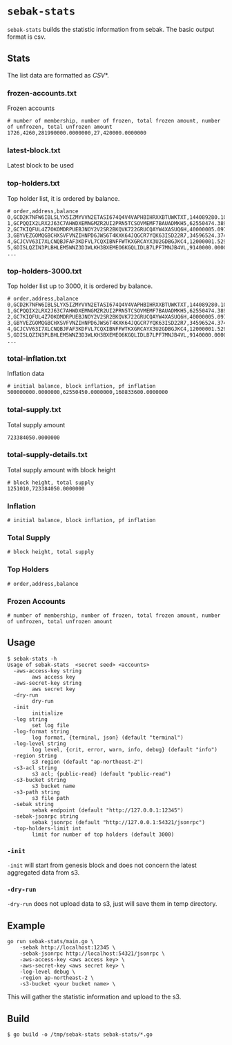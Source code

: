 # `sebak-stats`
`sebak-stats` builds the statistic information from sebak. The basic output format is csv.

## Stats

The list data are formatted as *CSV**.

### frozen-accounts.txt

Frozen accounts

```
# number of membership, number of frozen, total frozen amount, number of unfrozen, total unfrozen amount
1726,4260,281990000.0000000,27,420000.0000000
```

### latest-block.txt

Latest block to be used

### top-holders.txt

Top holder list, it is ordered by balance.

```
# order,address,balance
0,GCD2K7NFW6IBLSLYX5IZMYVVN2ETASI674Q4V4VAPHBIHRXXBTUWKTXT,144089280.1028540
1,GCPQQIX2LRX2J63C7AHWDXEMNGMZR2UI2PRN5TCSOVMEMF7BAUADMKH5,62550474.3890000
2,GC7KIQFUL4Z7OKOMDRPUEBJNOY2V2SR2BKQVK722GRUCQAYW4XASUQ6H,40000005.0972105
3,GBYVEZGOMQGBCHXSVFVNZIHNPD6JWS6T4KXK64JQGCR7YQK63ISD22R7,34596524.3744575
4,GCJCVV63I7XLCNQBJFAF3KDFVL7CQXIBNFFWTKXGRCAYX3U2GDBGJKC4,12000001.5291626
5,GDISLQZIN3PLBHLEM5WNZ3D3WLKH3BXEMEO6KGQLIDLB7LPF7MNJB4VL,9140000.0000000
...
```

### top-holders-3000.txt
Top holder list up to 3000, it is ordered by balance.

```
# order,address,balance
0,GCD2K7NFW6IBLSLYX5IZMYVVN2ETASI674Q4V4VAPHBIHRXXBTUWKTXT,144089280.1028540
1,GCPQQIX2LRX2J63C7AHWDXEMNGMZR2UI2PRN5TCSOVMEMF7BAUADMKH5,62550474.3890000
2,GC7KIQFUL4Z7OKOMDRPUEBJNOY2V2SR2BKQVK722GRUCQAYW4XASUQ6H,40000005.0972105
3,GBYVEZGOMQGBCHXSVFVNZIHNPD6JWS6T4KXK64JQGCR7YQK63ISD22R7,34596524.3744575
4,GCJCVV63I7XLCNQBJFAF3KDFVL7CQXIBNFFWTKXGRCAYX3U2GDBGJKC4,12000001.5291626
5,GDISLQZIN3PLBHLEM5WNZ3D3WLKH3BXEMEO6KGQLIDLB7LPF7MNJB4VL,9140000.0000000
...
```

### total-inflation.txt

Inflation data

```
# initial balance, block inflation, pf inflation
500000000.0000000,62550450.0000000,160833600.0000000
```

### total-supply.txt
Total supply amount

```
723384050.0000000
```

### total-supply-details.txt

Total supply amount with block height

```
# block height, total supply
1251010,723384050.0000000
```

### Inflation
```
# initial balance, block inflation, pf inflation
```

### Total Supply
```
# block height, total supply
```

### Top Holders
```
# order,address,balance
```

### Frozen Accounts
```
# number of membership, number of frozen, total frozen amount, number of unfrozen, total unfrozen amount
```


## Usage

```
$ sebak-stats -h
Usage of sebak-stats  <secret seed> <accounts>
  -aws-access-key string
    	aws access key
  -aws-secret-key string
    	aws secret key
  -dry-run
    	dry-run
  -init
    	initialize
  -log string
    	set log file
  -log-format string
    	log format, {terminal, json} (default "terminal")
  -log-level string
    	log level, {crit, error, warn, info, debug} (default "info")
  -region string
    	s3 region (default "ap-northeast-2")
  -s3-acl string
    	s3 acl; {public-read} (default "public-read")
  -s3-bucket string
    	s3 bucket name
  -s3-path string
    	s3 file path
  -sebak string
    	sebak endpoint (default "http://127.0.0.1:12345")
  -sebak-jsonrpc string
    	sebak jsonrpc (default "http://127.0.0.1:54321/jsonrpc")
  -top-holders-limit int
    	limit for number of top holders (default 3000)
```

### `-init`

`-init` will start from genesis block and does not concern the latest aggregated data from s3.


### `-dry-run`

`-dry-run` does not upload data to s3, just will save them in temp directory.


## Example
```
go run sebak-stats/main.go \
    -sebak http://localhost:12345 \
    -sebak-jsonrpc http://localhost:54321/jsonrpc \
    -aws-access-key <aws access key> \
    -aws-secret-key <aws secret key> \
    -log-level debug \
    -region ap-northeast-2 \
    -s3-bucket <your bucket name> \
```

This will gather the statistic information and upload to the s3.


## Build

```
$ go build -o /tmp/sebak-stats sebak-stats/*.go
```
